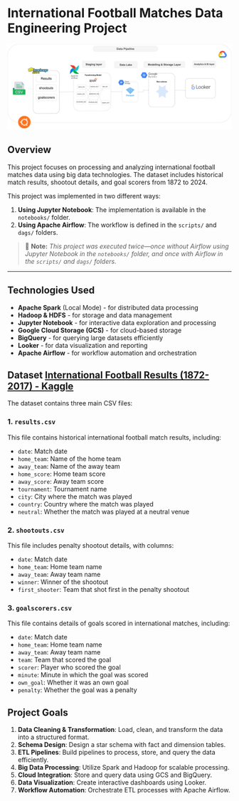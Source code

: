 # International Football Matches Data Engineering Project

![Alt text](projectdiagram.png)

## Overview
This project focuses on processing and analyzing international football matches data using big data technologies. The dataset includes historical match results, shootout details, and goal scorers from 1872 to 2024.

This project was implemented in two different ways:

1. **Using Jupyter Notebook**: The implementation is available in the `notebooks/` folder.
2. **Using Apache Airflow**: The workflow is defined in the `scripts/` and `dags/` folders.

> 📝 **Note:** _This project was executed twice—once without Airflow using Jupyter Notebook in the `notebooks/` folder, and once with Airflow in the `scripts/` and `dags/` folders._  

---


## Technologies Used
- **Apache Spark** (Local Mode) - for distributed data processing
- **Hadoop & HDFS** - for storage and data management
- **Jupyter Notebook** - for interactive data exploration and processing
- **Google Cloud Storage (GCS)** - for cloud-based storage
- **BigQuery** - for querying large datasets efficiently
- **Looker** - for data visualization and reporting
- **Apache Airflow** - for workflow automation and orchestration
## Dataset [International Football Results (1872-2017) - Kaggle](https://www.kaggle.com/datasets/martj42/international-football-results-from-1872-to-2017/data)

The dataset contains three main CSV files:

### 1. `results.csv`
This file contains historical international football match results, including:
- `date`: Match date
- `home_team`: Name of the home team
- `away_team`: Name of the away team
- `home_score`: Home team score
- `away_score`: Away team score
- `tournament`: Tournament name
- `city`: City where the match was played
- `country`: Country where the match was played
- `neutral`: Whether the match was played at a neutral venue

### 2. `shootouts.csv`
This file includes penalty shootout details, with columns:
- `date`: Match date
- `home_team`: Home team name
- `away_team`: Away team name
- `winner`: Winner of the shootout
- `first_shooter`: Team that shot first in the penalty shootout

### 3. `goalscorers.csv`
This file contains details of goals scored in international matches, including:
- `date`: Match date
- `home_team`: Home team name
- `away_team`: Away team name
- `team`: Team that scored the goal
- `scorer`: Player who scored the goal
- `minute`: Minute in which the goal was scored
- `own_goal`: Whether it was an own goal
- `penalty`: Whether the goal was a penalty

## Project Goals
1. **Data Cleaning & Transformation**: Load, clean, and transform the data into a structured format.
2. **Schema Design**: Design a star schema with fact and dimension tables.
3. **ETL Pipelines**: Build pipelines to process, store, and query the data efficiently.
4. **Big Data Processing**: Utilize Spark and Hadoop for scalable processing.
5. **Cloud Integration**: Store and query data using GCS and BigQuery.
6. **Data Visualization**: Create interactive dashboards using Looker.
7. **Workflow Automation**: Orchestrate ETL processes with Apache Airflow.






